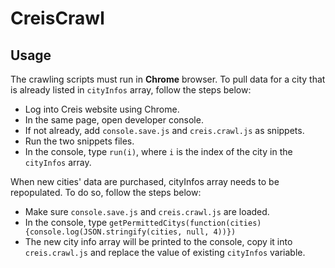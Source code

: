 # CreisCrawl

## Usage
The crawling scripts must run in **Chrome** browser. To pull data for a city that is already listed in `cityInfos` array, follow the steps below:
*   Log into Creis website using Chrome.
*   In the same page, open developer console.
*   If not already, add `console.save.js` and `creis.crawl.js` as snippets.
*   Run the two snippets files.
*   In the console, type `run(i)`, where `i` is the index of the city in the `cityInfos` array.

When new cities' data are purchased, cityInfos array needs to be repopulated. To do so, follow the steps below:
*   Make sure `console.save.js` and `creis.crawl.js` are loaded.
*   In the console, type `getPermittedCitys(function(cities) {console.log(JSON.stringify(cities, null, 4))})`
*   The new city info array will be printed to the console, copy it into `creis.crawl.js` and replace the value of existing `cityInfos` variable.
